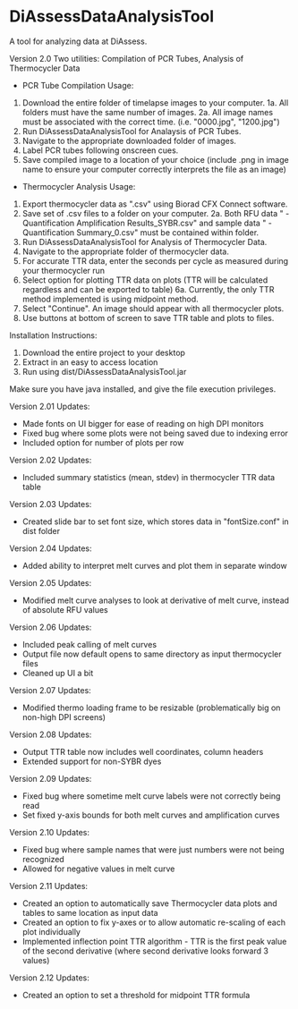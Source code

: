 # DiAssessDataAnalysisTool

A tool for analyzing data at DiAssess.

Version 2.0
Two utilities: Compilation of PCR Tubes, Analysis of Thermocycler Data
- PCR Tube Compilation Usage:
1. Download the entire folder of timelapse images to your computer.
	1a. All folders must have the same number of images.
	2a. All image names must be associated with the correct time. (i.e. "0000.jpg", "1200.jpg")
2. Run DiAssessDataAnalysisTool for Analaysis of PCR Tubes. 
3. Navigate to the appropriate downloaded folder of images.
4. Label PCR tubes following onscreen cues.
5. Save compiled image to a location of your choice (include .png in image name to ensure your computer correctly interprets the file as an image)

- Thermocycler Analysis Usage:
1. Export thermocycler data as ".csv" using Biorad CFX Connect software. 
2. Save set of .csv files to a folder on your computer. 
	2a. Both RFU data "<EXPERIMENT NAME> - Quantification Amplification Results_SYBR.csv" and
	sample data "<EXPERIMENT NAME> - Quantification Summary_0.csv" must be contained within folder.
3. Run DiAssessDataAnalysisTool for Analysis of Thermocycler Data.
4. Navigate to the appropriate folder of thermocycler data.
5. For accurate TTR data, enter the seconds per cycle as measured during your thermocycler run
6. Select option for plotting TTR data on plots (TTR will be calculated regardless and can be exported to table)
	6a. Currently, the only TTR method implemented is using midpoint method. 
7. Select "Continue". An image should appear with all thermocycler plots. 
8. Use buttons at bottom of screen to save TTR table and plots to files. 


Installation Instructions:
1. Download the entire project to your desktop
2. Extract in an easy to access location
3. Run using dist/DiAssessDataAnalysisTool.jar

Make sure you have java installed, and give the file execution privileges.

Version 2.01 Updates:
- Made fonts on UI bigger for ease of reading on high DPI monitors
- Fixed bug where some plots were not being saved due to indexing error
- Included option for number of plots per row

Version 2.02 Updates:
- Included summary statistics (mean, stdev) in thermocycler TTR data table

Version 2.03 Updates:
- Created slide bar to set font size, which stores data in "fontSize.conf" in dist folder

Version 2.04 Updates:
- Added ability to interpret melt curves and plot them in separate window

Version 2.05 Updates:
- Modified melt curve analyses to look at derivative of melt curve, instead of absolute RFU values

Version 2.06 Updates:
- Included peak calling of melt curves
- Output file now default opens to same directory as input thermocycler files
- Cleaned up UI a bit

Version 2.07 Updates:
- Modified thermo loading frame to be resizable (problematically big on non-high DPI screens)

Version 2.08 Updates:
- Output TTR table now includes well coordinates, column headers
- Extended support for non-SYBR dyes

Version 2.09 Updates:
- Fixed bug where sometime melt curve labels were not correctly being read
- Set fixed y-axis bounds for both melt curves and amplification curves

Version 2.10 Updates:
- Fixed bug where sample names that were just numbers were not being recognized
- Allowed for negative values in melt curve

Version 2.11 Updates: 
- Created an option to automatically save Thermocycler data plots and tables to same location as input data
- Created an option to fix y-axes or to allow automatic re-scaling of each plot individually
- Implemented inflection point TTR algorithm - TTR is the first peak value of the second derivative (where second derivative looks forward 3 values)

Version 2.12 Updates:
- Created an option to set a threshold for midpoint TTR formula